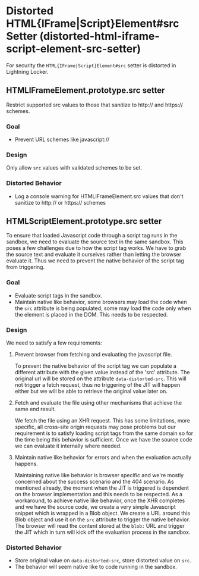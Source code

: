 # Distorted HTML{IFrame|Script}Element#src Setter (distorted-html-iframe-script-element-src-setter)

For security the `HTML{IFrame|Script}Element#src` setter is distorted in Lightning Locker.

<!-- START generated embed: @locker/distortion/src/HTMLIFrameElement/docs/src-setter.md -->
## HTMLIFrameElement.prototype.src setter

Restrict supported src values to those that sanitize to http:// and https://
schemes.

### Goal
- Prevent URL schemes like javascript://

### Design

Only allow `src` values with validated schemes to be set.

### Distorted Behavior
- Log a console warning for HTMLIFrameElement.src values that don't sanitize
  to http:// or https:// schemes
<!-- END generated embed, please keep comment -->

<!-- START generated embed: @locker/distortion/src/HTMLScriptElement/docs/src-setter.md -->
## HTMLScriptElement.prototype.src setter

To ensure that loaded Javascript code through a script tag runs in the sandbox, we need to evaluate the source text in the same sandbox. This poses a few challenges due to how the script tag works. We have to grab the source text and evaluate it ourselves rather than letting the browser evaluate it. Thus we need to prevent the native behavior of the script tag from triggering. 

### Goal

- Evaluate script tags in the sandbox.
- Maintain native like behavior, some browsers may load the code when the `src` attribute is being populated, some may load the code only when the element is placed in the DOM. This needs to be respected.

### Design

We need to satisfy a few requirements:

1. Prevent browser from fetching and evaluating the javascript file.

   To prevent the native behavior of the script tag we can populate a different attribute with the given value instead of the 'src' attribute. The original url will be stored on the attribute `data-distorted-src`. This will not trigger a fetch request, thus no triggering of the JIT will happen either but we will be able to retrieve the original value later on. 

2. Fetch and evaluate the file using other mechanisms that achieve the same end result.

   We fetch the file using an XHR request. This has some limitations, more specific, all cross-site origin requests may pose problems but our requirement is to satisfy loading script tags from the same domain so for the time being this behavior is sufficient. Once we have the source code we can evaluate it internally where needed.

3. Maintain native like behavior for errors and when the evaluation actually happens.

   Maintaining native like behavior is browser specific and we're mostly concerned about the success scenario and the 404 scenario. As mentioned already, the moment when the JIT is triggered is dependent on the browser implementation and this needs to be respected. As a workaround, to achieve native like behavior, once the XHR completes and we have the source code, we create a very simple Javascript snippet which is wrapped in a Blob object. We create a URL around this Blob object and use it on the `src` attribute to trigger the native behavior. The browser will read the content stored at the `blob:` URL and trigger the JIT which in turn will kick off the evaluation process in the sandbox. 

### Distorted Behavior

- Store original value on `data-distorted-src`, store distorted value on `src`. 
- The behavior will seem native like to code running in the sandbox.
<!-- END generated embed, please keep comment -->
